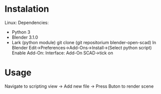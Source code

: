 # Instalation
Linux:
Dependencies: 
- Python 3
- Blender 3.1.0
- Lark (python module)
git clone (git repositorium blender-open-scad)
In Blender Edit->Preferences->Add-Ons->Install->(Select python script)
Enable Add-On:
Interface: Add-On SCAD->tick on

# Usage
Navigate to scripting view -> Add new file -> Press Buton to render scene